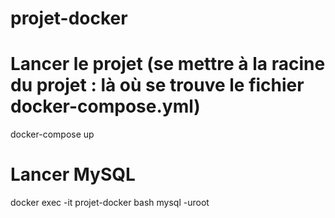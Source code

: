 # projet-docker

# Lancer le projet (se mettre à la racine du projet : là où se trouve le fichier docker-compose.yml) 
docker-compose up 

# Lancer MySQL
docker exec -it projet-docker bash
mysql -uroot


